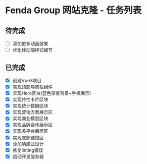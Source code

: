 # Fenda Group 网站克隆 - 任务列表

## 待完成
- [ ] 添加更多动画效果
- [ ] 优化移动端样式细节

## 已完成
- [x] 创建Vue3项目
- [x] 实现顶部导航栏组件
- [x] 实现Hero区块(蓝色渐变背景+手机展示)
- [x] 实现特性卡片区块
- [x] 实现统计数据区块
- [x] 实现营销方案展示区
- [x] 实现商业模型区块
- [x] 实现品牌合作展示区
- [x] 实现多平台展示区
- [x] 实现底部链接区
- [x] 添加响应式设计
- [x] 修复linting错误
- [x] 启动开发服务器
